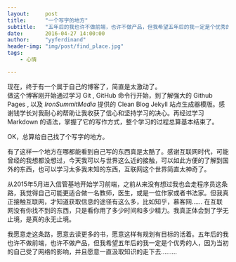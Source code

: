 ```yaml
---
layout:     post
title:      "一个写字的地方"
subtitle:   "五年后的我也许不做前端，也许不做产品，但我希望五年后的我一定是个优秀的人。 "
date:       2016-04-27 14:00:00 
author:     "yyferdinand"
header-img: "img/post/find_place.jpg"
tags:
    - 心情

---
```


<div class="preview" id="wmd-preview">
<p>现在，终于有一个属于自己的博客了，简直是太激动了。<br>
做这个博客刚开始通过学习 Git , GitHub 命令行开始，到了解强大的 Github Pages , 以及 <em>IronSummitMedia</em> 提供的 Clean Blog Jekyll 站点生成器模版。感谢钱学长对我耐心的帮助让我收获了信心和坚持学习的决心。再经过学习 Markdown 的语法，掌握了它的写作方式，整个学习的过程总算基本结束了。</p>
<p>OK，总算给自己找了个写字的地方。</p>
<p>有了这样一个地方在哪都能看到自己写的东西真是太酷了。感谢互联网时代，可能曾经的我想都没想过，今天我可以与世界这么近的接触，可以如此方便的了解到国外的东西，也可以学习太多我未知的东西，互联网这个世界简直太神奇了。</p>
<p>从2015年5月进入信管基地开始学习前端，之前从来没有想过我也会走程序员这条路，我觉得自己可能更适合做一名教师，医生，或是一位作家或者书法家。但我真正接触互联网，才知道获取信息的途径有这么多，比如知乎，慕客网......  在互联网没有你找不到的东西，只是看你用了多少时间和多少精力。我真正体会到了学无止境，是真的永无止境。</p>
<p>我愿意走这条路，愿意去读更多的书，愿意这样有规划有目标的活着。五年后的我也许不做前端，也许不做产品，但我希望五年后的我一定是个优秀的人，因为当初的自己受了网络的影响，并且愿意一直汲取知识的走下去.........</p>
</div>











